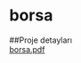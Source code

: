 # borsa
##Proje detayları <br>
[borsa.pdf](https://github.com/akinaltunbas/borsa/files/10831139/borsa.pdf)

